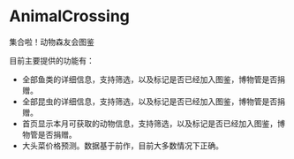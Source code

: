 # AnimalCrossing
集合啦！动物森友会图鉴

目前主要提供的功能有：
- 全部鱼类的详细信息，支持筛选，以及标记是否已经加入图鉴，博物管是否捐赠。
- 全部昆虫的详细信息，支持筛选，以及标记是否已经加入图鉴，博物管是否捐赠。
- 首页显示本月可获取的动物信息，支持筛选，以及标记是否已经加入图鉴，博物管是否捐赠。
- 大头菜价格预测。数据基于前作，目前大多数情况下正确。


